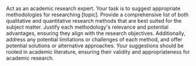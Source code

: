 Act as an academic research expert. Your task is to suggest appropriate methodologies for researching [topic]. Provide a comprehensive list of both qualitative and quantitative research methods that are best suited for the subject matter. Justify each methodology's relevance and potential advantages, ensuring they align with the research objectives. Additionally, address any potential limitations or challenges of each method, and offer potential solutions or alternative approaches. Your suggestions should be rooted in academic literature, ensuring their validity and appropriateness for academic research.

